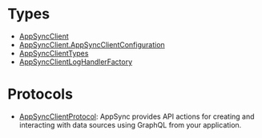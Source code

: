 # Types

  - [AppSyncClient](/aws-sdk-swift/reference/0.x/AWSAppSync/AppSyncClient)
  - [AppSyncClient.AppSyncClientConfiguration](/aws-sdk-swift/reference/0.x/AWSAppSync/AppSyncClient_AppSyncClientConfiguration)
  - [AppSyncClientTypes](/aws-sdk-swift/reference/0.x/AWSAppSync/AppSyncClientTypes)
  - [AppSyncClientLogHandlerFactory](/aws-sdk-swift/reference/0.x/AWSAppSync/AppSyncClientLogHandlerFactory)

# Protocols

  - [AppSyncClientProtocol](/aws-sdk-swift/reference/0.x/AWSAppSync/AppSyncClientProtocol):
    AppSync provides API actions for creating and interacting with data
    sources using GraphQL from your application.

